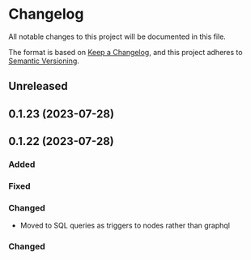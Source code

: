 # Changelog

All notable changes to this project will be documented in this file.

The format is based on [Keep a Changelog](https://keepachangelog.com/en/1.0.0/),
and this project adheres to [Semantic Versioning](https://semver.org/spec/v2.0.0.html).

## Unreleased


## 0.1.23 (2023-07-28)


## 0.1.22 (2023-07-28)

### Added


### Fixed

### Changed

- Moved to SQL queries as triggers to nodes rather than graphql

### Changed


